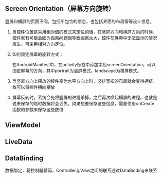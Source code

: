 ## Screen Orientation（屏幕方向旋转）

竖屏和横屏的页面不同，包括所包含的信息，也包括界面的布局等等设计信息。

1. 当控件位置是采用绝对值的模式来定位的话，在竖屏方向和横屏方向的时候，控件就有可能会因为距离问题而导致距离太大，控件在屏幕中无法显示的情况发生。可采用相对方向定位。

2. 如何锁定屏幕的旋转方式：

	在AndroidManifest中，在activity标签中添加字段screenOrientation，可以固定屏幕的方向，其中portrait为竖屏模式，landscape为横屏模式。

3. 当竖直方向上摆放的控件变为水平方向上时，竖排宽松的布局就会变得拥挤，故可以将控件横向摆放

3. 屏幕反转时，系统会先将竖屏的进程杀掉，之后再次唤起横屏的进程。也就是说未保存的临时数据将会丢失。如果想要保存这些信息，需要使用onCreate函数的参数来保存这些数值

## ViewModel

## LiveData

## DataBinding

数据绑定，将控制器精简，Controller与View之间的联系通过DataBinding来联系